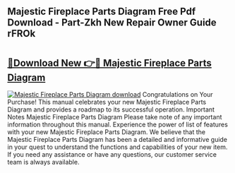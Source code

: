 ## Majestic Fireplace Parts Diagram Free Pdf Download - Part-Zkh New Repair Owner Guide rFROk

# <h2><a href="http://dfsnib3.blite.top/?on=Majestic+Fireplace+Parts+Diagram">🔗Download New 👉🔴 Majestic Fireplace Parts Diagram</a></h2>

[![Majestic Fireplace Parts Diagram download](https://i.imgur.com/lujVjoI.png)](http://dfsnib3.blite.top/?on=Majestic+Fireplace+Parts+Diagram)
Congratulations on Your Purchase! This manual celebrates your new Majestic Fireplace Parts Diagram and provides a roadmap to its successful operation. Important Notes Majestic Fireplace Parts Diagram Please take note of any important information throughout this manual. Experience the power of list of features with your new Majestic Fireplace Parts Diagram. We believe that the Majestic Fireplace Parts Diagram has been a detailed and informative guide in your quest to understand the functions and capabilities of your new item. If you need any assistance or have any questions, our customer service team is always available.
